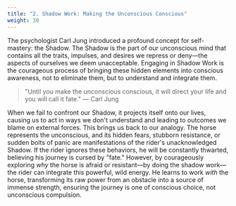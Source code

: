 ```yaml
---
title: "2. Shadow Work: Making the Unconscious Conscious"
weight: 30
---
```


The psychologist Carl Jung introduced a profound concept for self-mastery: the Shadow. The Shadow is the part of our unconscious mind that contains all the traits, impulses, and desires we repress or deny—the aspects of ourselves we deem unacceptable. Engaging in Shadow Work is the courageous process of bringing these hidden elements into conscious awareness, not to eliminate them, but to understand and integrate them.

> "Until you make the unconscious conscious, it will direct your life and you will call it fate."
— Carl Jung

When we fail to confront our Shadow, it projects itself onto our lives, causing us to act in ways we don't understand and leading to outcomes we blame on external forces. This brings us back to our analogy. The horse represents the unconscious, and its hidden fears, stubborn resistance, or sudden bolts of panic are manifestations of the rider's unacknowledged Shadow. If the rider ignores these behaviors, he will be constantly thwarted, believing his journey is cursed by "fate." However, by courageously exploring *why* the horse is afraid or resistant—by doing the shadow work—the rider can integrate this powerful, wild energy. He learns to work *with* the horse, transforming its raw power from an obstacle into a source of immense strength, ensuring the journey is one of conscious choice, not unconscious compulsion.